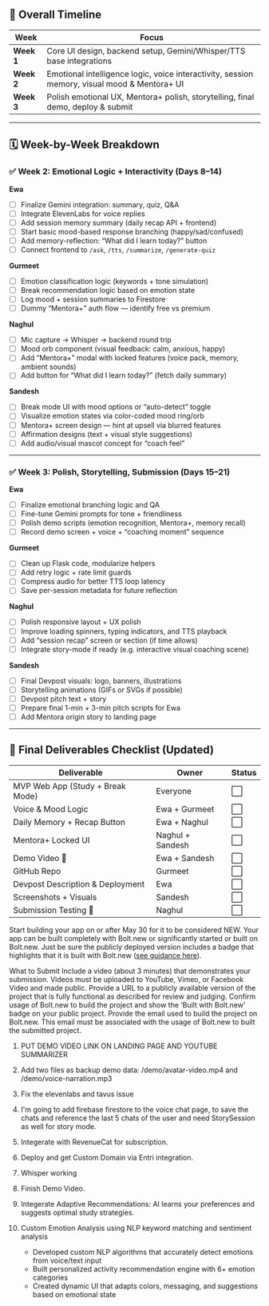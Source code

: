 ## 🔄 Overall Timeline
| Week       | Focus                                                                                        |
| ---------- | -------------------------------------------------------------------------------------------- |
| **Week 1** | Core UI design, backend setup, Gemini/Whisper/TTS base integrations                          |
| **Week 2** | Emotional intelligence logic, voice interactivity, session memory, visual mood & Mentora+ UI |
| **Week 3** | Polish emotional UX, Mentora+ polish, storytelling, final demo, deploy & submit              |

---

## 🗓️ Week-by-Week Breakdown

### ✅ **Week 2: Emotional Logic + Interactivity (Days 8–14)**

**Ewa**

* [ ] Finalize Gemini integration: summary, quiz, Q\&A
* [ ] Integrate ElevenLabs for voice replies
* [ ] Add session memory summary (daily recap API + frontend)
* [ ] Start basic mood-based response branching (happy/sad/confused)
* [ ] Add memory-reflection: “What did I learn today?” button
* [ ] Connect frontend to `/ask`, `/tts`, `/summarize`, `/generate-quiz`

**Gurmeet**

* [ ] Emotion classification logic (keywords + tone simulation)
* [ ] Break recommendation logic based on emotion state
* [ ] Log mood + session summaries to Firestore
* [ ] Dummy “Mentora+” auth flow — identify free vs premium

**Naghul**

* [ ] Mic capture → Whisper → backend round trip
* [ ] Mood orb component (visual feedback: calm, anxious, happy)
* [ ] Add “Mentora+” modal with locked features (voice pack, memory, ambient sounds)
* [ ] Add button for “What did I learn today?” (fetch daily summary)

**Sandesh**

* [ ] Break mode UI with mood options or “auto-detect” toggle
* [ ] Visualize emotion states via color-coded mood ring/orb
* [ ] Mentora+ screen design — hint at upsell via blurred features
* [ ] Affirmation designs (text + visual style suggestions)
* [ ] Add audio/visual mascot concept for “coach feel”

---

### ✅ **Week 3: Polish, Storytelling, Submission (Days 15–21)**

**Ewa**

* [ ] Finalize emotional branching logic and QA
* [ ] Fine-tune Gemini prompts for tone + friendliness
* [ ] Polish demo scripts (emotion recognition, Mentora+, memory recall)
* [ ] Record demo screen + voice + “coaching moment” sequence

**Gurmeet**

* [ ] Clean up Flask code, modularize helpers
* [ ] Add retry logic + rate limit guards
* [ ] Compress audio for better TTS loop latency
* [ ] Save per-session metadata for future reflection

**Naghul**

* [ ] Polish responsive layout + UX polish
* [ ] Improve loading spinners, typing indicators, and TTS playback
* [ ] Add “session recap” screen or section (if time allows)
* [ ] Integrate story-mode if ready (e.g. interactive visual coaching scene)

**Sandesh**

* [ ] Final Devpost visuals: logo, banners, illustrations
* [ ] Storytelling animations (GIFs or SVGs if possible)
* [ ] Devpost pitch text + story
* [ ] Prepare final 1-min + 3-min pitch scripts for Ewa
* [ ] Add Mentora origin story to landing page

---

## 🏁 Final Deliverables Checklist (Updated)

| Deliverable                      | Owner            | Status |
| -------------------------------- | ---------------- | ------ |
| MVP Web App (Study + Break Mode) | Everyone         | ⬜      |
| Voice & Mood Logic               | Ewa + Gurmeet    | ⬜      |
| Daily Memory + Recap Button      | Ewa + Naghul     | ⬜      |
| Mentora+ Locked UI               | Naghul + Sandesh | ⬜      |
| Demo Video 🎥                   | Ewa + Sandesh    | ⬜      |
| GitHub Repo                      | Gurmeet          | ⬜      |
| Devpost Description & Deployment | Ewa              | ⬜      |
| Screenshots + Visuals            | Sandesh          | ⬜      |
| Submission Testing 🔁           | Naghul           | ⬜      |


Start building your app on or after May 30 for it to be considered NEW. Your app can be built completely with Bolt.new or significantly started or built on Bolt.new. Just be sure the publicly deployed version includes a badge that highlights that it is built with Bolt.new ([see guidance here](https://worldslargesthackathon.devpost.com/details/badgeguidelines)).

What to Submit
Include a video (about 3 minutes) that demonstrates your submission. Videos must be uploaded to YouTube, Vimeo, or Facebook Video and made public.
Provide a URL to a publicly available version of the project that is fully functional as described for review and judging. 
Confirm usage of Bolt.new to build the project and show the ‘Built with Bolt.new’ badge on your public project.
Provide the email used to build the project on Bolt.new. This email must be associated with the usage of Bolt.new to built the submitted project.

1. PUT DEMO VIDEO LINK ON LANDING PAGE AND YOUTUBE SUMMARIZER
2. Add two files as backup demo data: /demo/avatar-video.mp4 and /demo/voice-narration.mp3
3. Fix the elevenlabs and tavus issue
4. I'm going to add firebase firestore to the voice chat page, to save the chats and reference the last 5 chats of the user and need StorySession as well for story mode.

6. Integerate with RevenueCat for subscription. 
7. Deploy and get Custom Domain via Entri integration.
8. Whisper working
9. Finish Demo Video.

10. Integerate Adaptive Recommendations: AI learns your preferences and suggests optimal study strategies.
11. Custom Emotion Analysis using NLP keyword matching and sentiment analysis
     - Developed custom NLP algorithms that accurately detect emotions from voice/text input
     - Built personalized activity recommendation engine with 6+ emotion categories
     - Created dynamic UI that adapts colors, messaging, and suggestions based on emotional state

